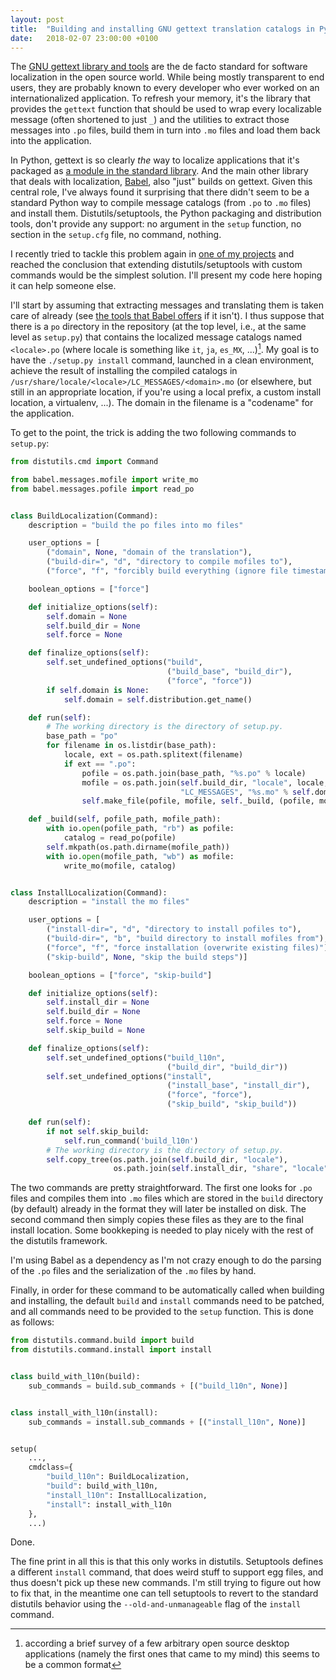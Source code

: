 ```yaml
---
layout: post
title:  "Building and installing GNU gettext translation catalogs in Python"
date:   2018-02-07 23:00:00 +0100
---
```


The [GNU gettext library and tools](https://www.gnu.org/software/gettext/) are the de facto standard for software localization in the open source world. While being mostly transparent to end users, they are probably known to every developer who ever worked on an internationalized application. To refresh your memory, it's the library that provides the `gettext` function that should be used to wrap every localizable message (often shortened to just `_`) and the utilities to extract those messages into `.po` files, build them in turn into `.mo` files and load them back into the application.

In Python, gettext is so clearly *the* way to localize applications that it's packaged as [a module in the standard library](https://docs.python.org/3/library/gettext.html). And the main other library that deals with localization, [Babel](http://babel.pocoo.org/), also "just" builds on gettext. Given this central role, I've always found it surprising that there didn't seem to be a standard Python way to compile message catalogs (from `.po` to `.mo` files) and install them. Distutils/setuptools, the Python packaging and distribution tools, don't provide any support: no argument in the `setup` function, no section in the `setup.cfg` file, no command, nothing.

I recently tried to tackle this problem again in [one of my projects](http://cms-dev.github.io/) and reached the conclusion that extending distutils/setuptools with custom commands would be the simplest solution. I'll present my code here hoping it can help someone else.

I'll start by assuming that extracting messages and translating them is taken care of already (see [the tools that Babel offers](http://babel.pocoo.org/en/latest/setup.html) if it isn't). I thus suppose that there is a `po` directory in the repository (at the top level, i.e., at the same level as `setup.py`) that contains the localized message catalogs named `<locale>.po` (where locale is something like `it`, `ja`, `es_MX`, ...)[^survey]. My goal is to have the `./setup.py install` command, launched in a clean environment, achieve the result of installing the compiled catalogs in `/usr/share/locale/<locale>/LC_MESSAGES/<domain>.mo` (or elsewhere, but still in an appropriate location, if you're using a local prefix, a custom install location, a virtualenv, ...). The domain in the filename is a "codename" for the application.

[^survey]: according a brief survey of a few arbitrary open source desktop applications (namely the first ones that came to my mind) this seems to be a common format

To get to the point, the trick is adding the two following commands to `setup.py`:
```py
from distutils.cmd import Command

from babel.messages.mofile import write_mo
from babel.messages.pofile import read_po


class BuildLocalization(Command):
    description = "build the po files into mo files"

    user_options = [
        ("domain", None, "domain of the translation"),
        ("build-dir=", "d", "directory to compile mofiles to"),
        ("force", "f", "forcibly build everything (ignore file timestamps)")]

    boolean_options = ["force"]

    def initialize_options(self):
        self.domain = None
        self.build_dir = None
        self.force = None

    def finalize_options(self):
        self.set_undefined_options("build",
                                   ("build_base", "build_dir"),
                                   ("force", "force"))
        if self.domain is None:
            self.domain = self.distribution.get_name()

    def run(self):
        # The working directory is the directory of setup.py.
        base_path = "po"
        for filename in os.listdir(base_path):
            locale, ext = os.path.splitext(filename)
            if ext == ".po":
                pofile = os.path.join(base_path, "%s.po" % locale)
                mofile = os.path.join(self.build_dir, "locale", locale,
                                      "LC_MESSAGES", "%s.mo" % self.domain)
                self.make_file(pofile, mofile, self._build, (pofile, mofile))

    def _build(self, pofile_path, mofile_path):
        with io.open(pofile_path, "rb") as pofile:
            catalog = read_po(pofile)
        self.mkpath(os.path.dirname(mofile_path))
        with io.open(mofile_path, "wb") as mofile:
            write_mo(mofile, catalog)


class InstallLocalization(Command):
    description = "install the mo files"

    user_options = [
        ("install-dir=", "d", "directory to install pofiles to"),
        ("build-dir=", "b", "build directory to install mofiles from"),
        ("force", "f", "force installation (overwrite existing files)"),
        ("skip-build", None, "skip the build steps")]

    boolean_options = ["force", "skip-build"]

    def initialize_options(self):
        self.install_dir = None
        self.build_dir = None
        self.force = None
        self.skip_build = None

    def finalize_options(self):
        self.set_undefined_options("build_l10n",
                                   ("build_dir", "build_dir"))
        self.set_undefined_options("install",
                                   ("install_base", "install_dir"),
                                   ("force", "force"),
                                   ("skip_build", "skip_build"))

    def run(self):
        if not self.skip_build:
            self.run_command('build_l10n')
        # The working directory is the directory of setup.py.
        self.copy_tree(os.path.join(self.build_dir, "locale"),
                       os.path.join(self.install_dir, "share", "locale"))
```

The two commands are pretty straightforward. The first one looks for `.po` files and compiles them into `.mo` files which are stored in the `build` directory (by default) already in the format they will later be installed on disk. The second command then simply copies these files as they are to the final install location. Some bookkeping is needed to play nicely with the rest of the distutils framework.

I'm using Babel as a dependency as I'm not crazy enough to do the parsing of the `.po` files and the serialization of the `.mo` files by hand.

Finally, in order for these command to be automatically called when building and installing, the default `build` and `install` commands need to be patched, and all commands need to be provided to the `setup` function. This is done as follows:
```py
from distutils.command.build import build
from distutils.command.install import install


class build_with_l10n(build):
    sub_commands = build.sub_commands + [("build_l10n", None)]


class install_with_l10n(install):
    sub_commands = install.sub_commands + [("install_l10n", None)]


setup(
    ...,
    cmdclass={
        "build_l10n": BuildLocalization,
        "build": build_with_l10n,
        "install_l10n": InstallLocalization,
        "install": install_with_l10n
    },
    ...)
```

Done.

The fine print in all this is that this only works in distutils. Setuptools defines a different `install` command, that does weird stuff to support egg files, and thus doesn't pick up these new commands. I'm still trying to figure out how to fix that, in the meantime one can tell setuptools to revert to the standard distutils behavior using the `--old-and-unmanageable` flag of the `install` command.

